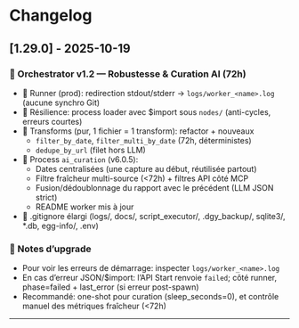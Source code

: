 
# Changelog

## [1.29.0] - 2025-10-19

### 🚀 Orchestrator v1.2 — Robustesse & Curation AI (72h) 

- 🧰 Runner (prod): redirection stdout/stderr → `logs/worker_<name>.log` (aucune synchro Git)
- 🧱 Résilience: process loader avec $import sous `nodes/` (anti-cycles, erreurs courtes)
- 🧩 Transforms (pur, 1 fichier = 1 transform): refactor + nouveaux
  - `filter_by_date`, `filter_multi_by_date` (72h, déterministes)
  - `dedupe_by_url` (filet hors LLM)
- 🧭 Process `ai_curation` (v6.0.5):
  - Dates centralisées (une capture au début, réutilisée partout)
  - Filtre fraîcheur multi-source (<72h) + filtres API côté MCP
  - Fusion/dédoublonnage du rapport avec le précédent (LLM JSON strict)
  - README worker mis à jour
- 🧹 .gitignore élargi (logs/, docs/, script_executor/, .dgy_backup/, sqlite3/, *.db, egg-info/, .env)

### 🔧 Notes d’upgrade
- Pour voir les erreurs de démarrage: inspecter `logs/worker_<name>.log`
- En cas d’erreur JSON/$import: l’API Start renvoie `failed`; côté runner, phase=failed + last_error (si erreur post-spawn)
- Recommandé: one-shot pour curation (sleep_seconds=0), et contrôle manuel des métriques fraîcheur (<72h)

---

